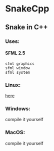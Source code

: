 # SnakeCpp
## Snake in C++
### Uses:
  #### SFML 2.5
    sfml graphics
    sfml window
    sfml system
### Linux:
  [here](https://drive.google.com/open?id=1dZ_fH0grayXRPe1pZeV6TnTOJWtpkVUQ)
### Windows:
  compile it yourself
### MacOS:
  compile it yourself
